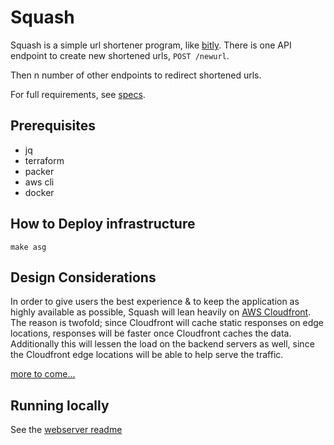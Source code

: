# Squash

Squash is a simple url shortener program, like [bitly](https://bitly.com/). There is one API endpoint to create new shortened urls, `POST /newurl`.

Then n number of other endpoints to redirect shortened urls.

For full requirements, see [specs](spec.md).

## Prerequisites

* jq
* terraform
* packer
* aws cli
* docker

## How to Deploy infrastructure

```
make asg
```

## Design Considerations

In order to give users the best experience & to keep the application as highly available as possible, Squash will lean heavily on [AWS Cloudfront](https://docs.aws.amazon.com/AmazonCloudFront/latest/DeveloperGuide/Introduction.html). The reason is twofold; since Cloudfront will cache static responses on edge locations, responses will be faster once Cloudfront caches the data. Additionally this will lessen the load on the backend servers as well, since the Cloudfront edge locations will be able to help serve the traffic.

[more to come...](infra/README.md)

## Running locally

See the [webserver readme](src/README.md) 
